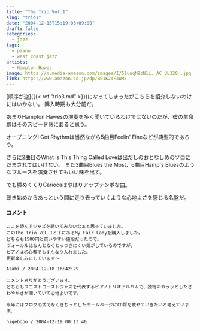 ```yaml
---
title: "The Trio Vol.1"
slug: "trio1"
date: "2004-12-15T15:19:03+09:00"
draft: false
categories:
  - jazz
tags: 
  - piano
  - west coast jazz
artists:
  - Hampton Hawes
image: https://m.media-amazon.com/images/I/51uuqN9oN1L._AC_UL320_.jpg
link: https://www.amazon.co.jp/dp/B01K24FJWM/
---
```

[順序が逆]({{< ref "trio3.md" >}})になってしまったがこちらを紹介しないわけにはいかない。 購入時期も大分前だ。
<!--more-->
あまりHampton Hawesの演奏を多く聞いているわけではないのだが、彼の生命線はそのスピード感にあると思う。

オープニングI Got Rhythmは当然ながら5曲目Feelin' Fineなどが典型的であろう。 

さらに2曲目のWhat is This Thing Called Loveは出だしのおとなしめのソロにだまされてはいけない。
また3曲目Blues the Most、6曲目Hamp's Bluesのようなブルースを演奏させてもいい味を出す。

でも締めくくりCariocaはやはりアップテンポな曲。 

聴き始めからあっという間に走り去っていくような心地よさを感じる名盤だ。

#### コメント

```
ここを読んでジャズを聴いてみたいなぁと思っていました。
このThe Trio VOL.1と下にあるMy Fair Ladyを購入しました。
どちらも1500円と買いやすい値段だったので。
ヴォーカルはなんとなくとっつきにくい気がしているのですが、
ピアノは初心者でもすんなり入れました。
更新楽しみにしています～

Asahi / 2004-12-18 16:42:29

```

```
コメントありがとうございます。
どちらもウエストコーストジャズを代表するピアノトリオアルバムで、独特のカラッとしたさわやかさが聞いていて心地よいです。

来年にはブログ形式でなくきちっとしたホームページにCD評を載せていきたいと考えています。

higebobo / 2004-12-19 00:13:40

```

